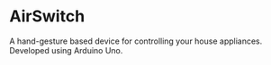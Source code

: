 # AirSwitch
A hand-gesture based device for controlling your house appliances. Developed using Arduino Uno.
